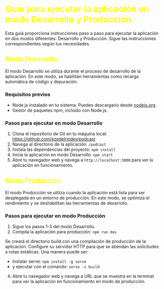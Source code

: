 # <span style="color: yellow;">Guía para ejecutar la aplicación en modo Desarrollo y Producción</span>

Esta guía proporciona instrucciones paso a paso para ejecutar la aplicación en dos modos diferentes: Desarrollo y Producción. Sigue las instrucciones correspondientes según tus necesidades.

## <span style="color: yellow;">Modo Desarrollo</span>

El modo Desarrollo se utiliza durante el proceso de desarrollo de la aplicación. En este modo, se habilitan herramientas como recarga automática de código y depuración.

### Requisitos previos

- Node.js instalado en tu sistema. Puedes descargarlo desde [nodejs.org](https://nodejs.org).
- Gestor de paquetes npm, incluido con Node.js.

### Pasos para ejecutar en modo Desarrollo

1. Clona el repositorio de Git en tu máquina local: https://github.com/ezedelriodev/podcast
2. Navega al directorio de la aplicación: `/podcast`
3. Instala las dependencias del proyecto: `npm install`
4. Inicia la aplicación en modo Desarrollo: `npm start`
5. Abre tu navegador web y navega a `http://localhost:3000` para ver la aplicación en funcionamiento.

## <span style="color: yellow;">Modo Producción</span>

El modo Producción se utiliza cuando la aplicación está lista para ser desplegada en un entorno de producción. En este modo, se optimiza el rendimiento y se deshabilitan las herramientas de desarrollo.

### Pasos para ejecutar en modo Producción

1. Sigue los pasos 1-3 del modo Desarrollo.
2. Compila la aplicación para producción: `npm run dev`

Se creará el directorio build con una compilación de producción de la aplicación.
Configure su servidor HTTP para que se atiendan las solicitudes a rutas estáticas. Una manera puede ser:

- Instalar serve: `npm install -g serve`
- y ejecutar con el comando: `serve -s build`

4. Abre tu navegador web y navega a URL que se muestra en la terminal para ver la aplicación en funcionamiento en modo de producción.
